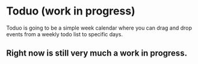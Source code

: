 Toduo (work in progress)
===================
Toduo is going to be a simple week calendar where you can drag and drop events from a weekly todo list to specific days.

Right now is still very much a work in progress.
----------